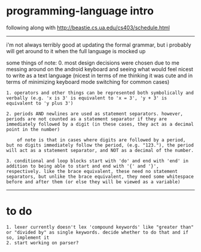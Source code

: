 # programming-language intro
following along with http://beastie.cs.ua.edu/cs403/schedule.html

--------------------------------------------------------------------------------
i'm not always terribly good at updating the formal grammar, but i probably will get around to it when the full language is mocked up

some things of note:
    0. most design decisions were chosen due to me messing around on the android keyboard and seeing what would feel nicest to write as a text language (nicest in terms of me thinking it was cute and in terms of minimizing keyboard mode switching for common cases)

    1. operators and other things can be represented both symbolically and verbally (e.g. 'x is 3' is equivalent to 'x = 3', 'y + 3' is equivalent to 'y plus 3')

    2. periods AND newlines are used as statement separators. however, periods are not counted as a statement separator if they are immediately followed by a digit (in these cases, they act as a decimal point in the number)

        of note is that in cases where digits are followed by a period, but no digits immediately follow the period, (e.g. "123."), the period will act as a statement separator, and NOT as a decimal of the number.

    3. conditional and loop blocks start with 'do' and end with 'end' in addition to being able to start and end with '{' and '}', respectively. like the brace equivalent, these need no statement separators, but unlike the brace equivalent, they need some whitespace before and after them (or else they will be viewed as a variable)

--------------------------------------------------------------------------------
# to do

    1. lexer currently doesn't lex 'compound keywords' like "greater than" or "divided by" as single keywords. decide whether to do that and if so, implement it
    2. start working on parser?
